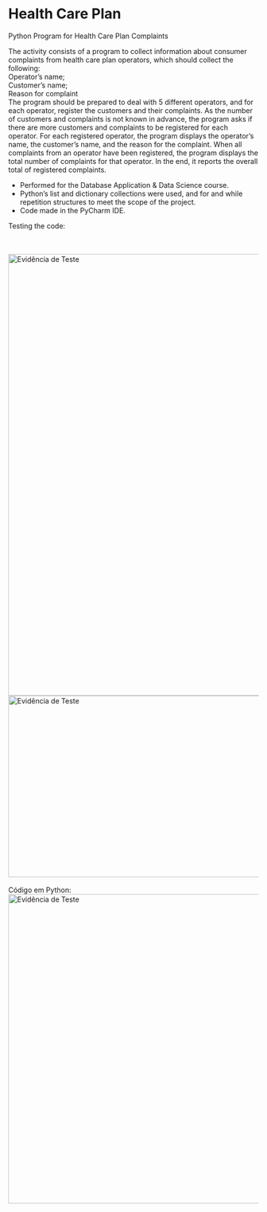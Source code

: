 # Health Care Plan

Python Program for Health Care Plan Complaints

The activity consists of a program to collect information about consumer complaints from health care plan operators, which should collect the following: 
<br>
Operator’s name; <br>
Customer’s name; <br>
Reason for complaint 
<br>
The program should be prepared to deal with 5 different operators, and for each operator, register the customers and their complaints. As the number of customers and complaints is not known in advance, the program asks if there are more customers and complaints to be registered for each operator. For each registered operator, the program displays the operator’s name, the customer’s name, and the reason for the complaint. When all complaints from an operator have been registered, the program displays the total number of complaints for that operator. In the end, it reports the overall total of registered complaints.

- Performed for the Database Application & Data Science course. 
- Python’s list and dictionary collections were used, and for and while repetition structures to meet the scope of the project. 
- Code made in the PyCharm IDE. 

Testing the code:

<br><br>
<img src="https://github.com/Patty-Sato/planos_de_saude/assets/149587063/48042b85-4a1f-40f6-8967-e9e58e26d470" alt="Evidência de Teste" width=650 height=888>
<br>
<img src="https://github.com/Patty-Sato/planos_de_saude/assets/149587063/c506daef-c251-4dd4-9de5-95adb2ed3a5c" alt="Evidência de Teste" width=800 height=365>
<br><br>
Código em Python:
<br>
<img src="https://github.com/Patty-Sato/planos_de_saude/assets/149587063/57815795-3450-42d1-95d5-d0e8ac5db1a2" alt="Evidência de Teste" width=800 height=622>
